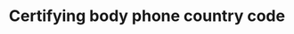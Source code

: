 ---
title: 'Certifying body phone country code'
field: 'is.certifyingBody.phoneCountryCode'
slug: 'is-certifyingbody-phonecountrycode'
description: 'International subscriber dialing (ISD) codes'
required: False
module: 'Assurance'
cluster: 'Certification'
policy: 'Numeric value. Single value only.'
layout: 'home'
---